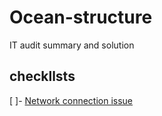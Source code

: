 # Ocean-structure

IT audit summary and solution

## checkllsts

[ ]- <a href="./doc/network.md">Network connection issue</a>
